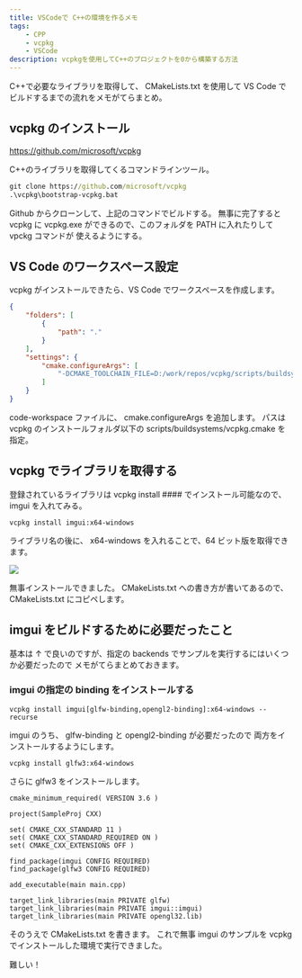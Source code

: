 ```yaml
---
title: VSCodeで C++の環境を作るメモ
tags:
    - CPP
    - vcpkg
    - VSCode
description: vcpkgを使用してC++のプロジェクトを0から構築する方法
---
```


C++で必要なライブラリを取得して、 CMakeLists.txt を使用して
VS Code でビルドするまでの流れをメモがてらまとめ。

## vcpkg のインストール

https://github.com/microsoft/vcpkg

C++のライブラリを取得してくるコマンドラインツール。

```bat
git clone https://github.com/microsoft/vcpkg
.\vcpkg\bootstrap-vcpkg.bat
```

Github からクローンして、上記のコマンドでビルドする。
無事に完了すると vcpkg に vcpkg.exe ができるので、このフォルダを PATH に入れたりして vpckg コマンドが
使えるようにする。

## VS Code のワークスペース設定

vcpkg がインストールできたら、VS Code でワークスペースを作成します。

```json
{
	"folders": [
		{
			"path": "."
		}
	],
	"settings": {
		"cmake.configureArgs": [
			"-DCMAKE_TOOLCHAIN_FILE=D:/work/repos/vcpkg/scripts/buildsystems/vcpkg.cmake"
		]
	}
}
```

code-workspace ファイルに、 cmake.configureArgs を追加します。
パスは vcpkg のインストールフォルダ以下の scripts/buildsystems/vcpkg.cmake を指定。

## vcpkg でライブラリを取得する

登録されているライブラリは vcpkg install #### でインストール可能なので、 imgui を入れてみる。

```
vcpkg install imgui:x64-windows
```

ライブラリ名の後に、 x64-windows を入れることで、64 ビット版を取得できます。

![](https://gyazo.com/7b46c9c51480bb26cdc71519074c4103.png)

無事インストールできました。
CMakeLists.txt への書き方が書いてあるので、CMakeLists.txt にコピペします。

## imgui をビルドするために必要だったこと

基本は ↑ で良いのですが、指定の backends でサンプルを実行するにはいくつか必要だったので
メモがてらまとめておきます。

### imgui の指定の binding をインストールする

```
vcpkg install imgui[glfw-binding,opengl2-binding]:x64-windows --recurse
```

imgui のうち、 glfw-binding と opengl2-binding が必要だったので
両方をインストールするようにします。

```
vcpkg install glfw3:x64-windows
```

さらに glfw3 をインストールします。

```
cmake_minimum_required( VERSION 3.6 )

project(SampleProj CXX)

set( CMAKE_CXX_STANDARD 11 )
set( CMAKE_CXX_STANDARD_REQUIRED ON )
set( CMAKE_CXX_EXTENSIONS OFF )

find_package(imgui CONFIG REQUIRED)
find_package(glfw3 CONFIG REQUIRED)

add_executable(main main.cpp)

target_link_libraries(main PRIVATE glfw)
target_link_libraries(main PRIVATE imgui::imgui)
target_link_libraries(main PRIVATE opengl32.lib)
```

そのうえで CMakeLists.txt を書きます。
これで無事 imgui のサンプルを vcpkg でインストールした環境で実行できました。

難しい！
